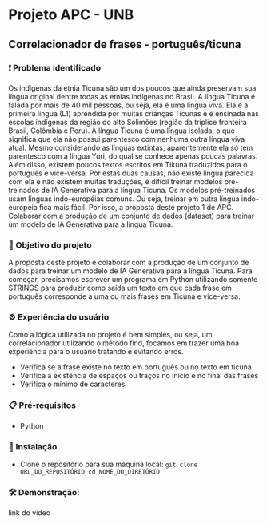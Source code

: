 # Projeto APC - UNB 
## Correlacionador de frases - português/ticuna

### :exclamation: Problema identificado
Os indígenas da etnia Ticuna são um dos poucos que ainda preservam sua língua original dentre
todas as etnias indígenas no Brasil. A língua Ticuna é falada por mais de 40 mil pessoas, ou seja,
ela é uma língua viva. Ela é a primeira língua (L1) aprendida por muitas crianças Ticunas e é
ensinada nas escolas indígenas da região do alto Solimões (região da tríplice fronteira Brasil,
Colômbia e Peru).
A língua Ticuna é uma língua isolada, o que significa que ela não possui parentesco com
nenhuma outra língua viva atual. Mesmo considerando as línguas extintas, aparentemente ela
só tem parentesco com a língua Yuri, do qual se conhece apenas poucas palavras. Além disso,
existem poucos textos escritos em Tikuna traduzidos para o português e vice-versa. Por estas
duas causas, não existe língua parecida com ela e não existem muitas traduções, é difícil treinar
modelos pré-treinados de IA Generativa para a língua Ticuna. Os modelos pré-treinados usam
línguas indo-européias comuns. Ou seja, treinar em outra língua indo-européia fica mais fácil.
Por isso, a proposta deste projeto 1 de APC. Colaborar com a produção de um conjunto de dados
(dataset) para treinar um modelo de IA Generativa para a língua Ticuna.

### 🚀 Objetivo do projeto
 A proposta deste projeto é colaborar com a produção de um conjunto de dados para treinar um modelo de IA Generativa para a língua Ticuna.
Para começar, precisamos escrever um programa em Python utilizando somente STRINGS para produzir como saída um texto em que cada frase em português corresponde a uma ou mais frases em Ticuna e vice-versa.

### ⚙️ Experiência do usuário
Como a lógica utilizada no projeto é bem simples, ou seja, um correlacionador utilizando o método find, focamos em trazer uma boa experiência para o usuário tratando e evitando erros.
- Verifica se a frase existe no texto em português ou no texto em ticuna
- Verifica a existência de espaços ou traços no início e no final das frases
- Verifica o mínimo de caracteres

### 📋 Pré-requisitos
- Python

### 🔧 Instalação
- Clone o repositório para sua máquina local: ```git clone URL_DO_REPOSITÓRIO cd NOME_DO_DIRETÓRIO ```

### 🛠️ Demonstração:
link do vídeo
